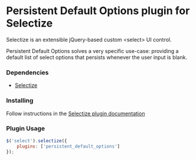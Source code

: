 # Persistent Default Options plugin for Selectize

Selectize is an extensible jQuery-based custom &lt;select&gt; UI control.

Persistent Default Options solves a very specific use-case: providing a default list of select options that persists whenever the user input is blank.

### Dependencies

- [Selectize](http://brianreavis.github.io/selectize.js/)

### Installing

Follow instructions in the [Selectize plugin documentation](https://github.com/sjhewitt/selectize.js/blob/master/docs/plugins.md)

### Plugin Usage

```js
$('select').selectize({
    plugins: ['persistent_default_options']
});
```

